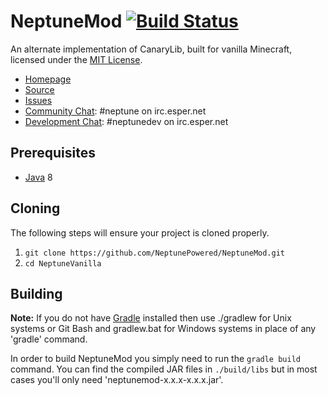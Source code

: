 NeptuneMod [![Build Status](https://travis-ci.org/NeptunePowered/NeptuneMod.svg?branch=master)](https://travis-ci.org/NeptunePowered/NeptuneMod)
==========

An alternate implementation of CanaryLib, built for vanilla Minecraft, licensed
under the [MIT License]. 

* [Homepage]
* [Source]
* [Issues]
* [Community Chat]: #neptune on irc.esper.net
* [Development Chat]: #neptunedev on irc.esper.net

## Prerequisites

* [Java] 8

## Cloning

The following steps will ensure your project is cloned properly.

1. `git clone https://github.com/NeptunePowered/NeptuneMod.git`
2. `cd NeptuneVanilla`

## Building

__Note:__ If you do not have [Gradle] installed then use ./gradlew for Unix systems or Git Bash and gradlew.bat for
Windows systems in place of any 'gradle' command.

In order to build NeptuneMod you simply need to run the `gradle build` command. You can find the compiled JAR 
files in `./build/libs` but in most cases you'll only need 'neptunemod-x.x.x-x.x.x.jar'.

[MIT License]: http://www.tldrlegal.com/license/mit-license
[Homepage]: http://www.neptunepowered.org/
[Source]: https://github.com/NeptunePowered/
[Issues]: https://github.com/NeptunePowered/NeptuneMod/issues
[Community Chat]: https://kiwiirc.com/client/irc.esper.net/?#neptune
[Development Chat]: https://kiwiirc.com/client/irc.esper.net/?#neptunedev
[Java]: http://java.oracle.com/
[Gradle]: http://www.gradle.org/
